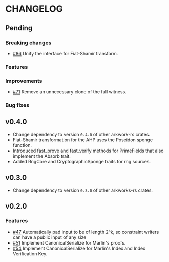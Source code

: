 # CHANGELOG

## Pending

### Breaking changes

- [\#86](https://github.com/arkworks-rs/marlin/pull/86) Unify the interface for Fiat-Shamir transform.

### Features

### Improvements

- [\#71](https://github.com/arkworks-rs/marlin/pull/71) Remove an unnecessary clone of the full witness.

### Bug fixes

## v0.4.0

- Change dependency to version `0.4.0` of other arkwork-rs crates.
- Fiat-Shamir transformation for the AHP uses the Poseidon sponge function.
- Introduced fast_prove and fast_verify methods for PrimeFields that also implement the Absorb trait.
- Added RngCore and CryptographicSponge traits for rng sources.

## v0.3.0

- Change dependency to version `0.3.0` of other arkworks-rs crates.

## v0.2.0

### Features

- [\#47](https://github.com/arkworks-rs/marlin/pull/47) Automatically pad input to be of length 2^k, so constraint writers can have a public input of any size
- [\#51](https://github.com/arkworks-rs/marlin/pull/51) Implement CanonicalSerialize for Marlin's proofs.
- [\#54](https://github.com/arkworks-rs/marlin/pull/54) Implement CanonicalSerialize for Marlin's Index and Index Verification Key.
